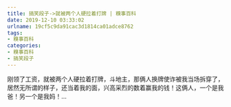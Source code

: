 ```yaml
---
title: 搞笑段子->就被两个人硬拉着打牌 | 糗事百科
date: 2019-12-10 03:33:02
urlname: 19cf5c9da91cac3d1814ca01adce8762
tags: 
- 糗事百科
categories:
- 糗事百科
- 搞笑段子
---
```

刚领了工资，就被两个人硬拉着打牌，斗地主，那俩人换牌使诈被我当场拆穿了，居然无所谓的样子，还当着我的面，兴高采烈的数着赢我的钱！这俩人，一个是我爸！另一个是我妈！…


